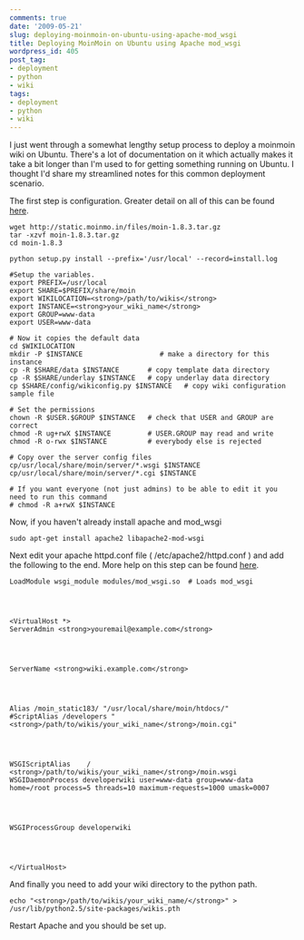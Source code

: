 ```yaml
---
comments: true
date: '2009-05-21'
slug: deploying-moinmoin-on-ubuntu-using-apache-mod_wsgi
title: Deploying MoinMoin on Ubuntu using Apache mod_wsgi
wordpress_id: 405
post_tag:
- deployment
- python
- wiki
tags:
- deployment
- python
- wiki
---
```


I just went through a somewhat lengthy setup process to deploy a moinmoin wiki on Ubuntu.  There's a lot of documentation on it which actually makes it take a bit longer than I'm used to for getting something running on Ubuntu.  I thought I'd share my streamlined notes for this common deployment scenario.

The first step is configuration.  Greater detail on all of this can be found [here](https://help.ubuntu.com/community/HelpOnInstalling/WikiInstanceCreation).

    
    
    
    
    wget http://static.moinmo.in/files/moin-1.8.3.tar.gz
    tar -xzvf moin-1.8.3.tar.gz
    cd moin-1.8.3
    
    python setup.py install --prefix='/usr/local' --record=install.log
    
    #Setup the variables.
    export PREFIX=/usr/local
    export SHARE=$PREFIX/share/moin
    export WIKILOCATION=<strong>/path/to/wikis</strong>
    export INSTANCE=<strong>your_wiki_name</strong>
    export GROUP=www-data
    export USER=www-data
    
    # Now it copies the default data
    cd $WIKILOCATION
    mkdir -P $INSTANCE                   # make a directory for this instance
    cp -R $SHARE/data $INSTANCE       # copy template data directory
    cp -R $SHARE/underlay $INSTANCE   # copy underlay data directory
    cp $SHARE/config/wikiconfig.py $INSTANCE   # copy wiki configuration sample file
    
    # Set the permissions
    chown -R $USER.$GROUP $INSTANCE   # check that USER and GROUP are correct
    chmod -R ug+rwX $INSTANCE         # USER.GROUP may read and write
    chmod -R o-rwx $INSTANCE          # everybody else is rejected
    
    # Copy over the server config files
    cp/usr/local/share/moin/server/*.wsgi $INSTANCE
    cp/usr/local/share/moin/server/*.cgi $INSTANCE
    
    # If you want everyone (not just admins) to be able to edit it you need to run this command
    # chmod -R a+rwX $INSTANCE





Now, if you haven't already install apache and mod_wsgi

    
    sudo apt-get install apache2 libapache2-mod-wsgi


Next edit your apache httpd.conf file ( /etc/apache2/httpd.conf ) and add the following to the end.  More help on this step can be found [here](https://help.ubuntu.com/community/HelpOnInstalling/ApacheWithModWSGI).

    
    LoadModule wsgi_module modules/mod_wsgi.so  # Loads mod_wsgi



    
    <VirtualHost *>
    ServerAdmin <strong>youremail@example.com</strong>



    
    ServerName <strong>wiki.example.com</strong>



    
    Alias /moin_static183/ "/usr/local/share/moin/htdocs/"
    #ScriptAlias /developers "<strong>/path/to/wikis/your_wiki_name</strong>/moin.cgi"



    
    WSGIScriptAlias    / <strong>/path/to/wikis/your_wiki_name</strong>/moin.wsgi
    WSGIDaemonProcess developerwiki user=www-data group=www-data home=/root process=5 threads=10 maximum-requests=1000 umask=0007



    
    WSGIProcessGroup developerwiki



    
    </VirtualHost>


And finally you need to add your wiki directory to the python path.

    
    echo "<strong>/path/to/wikis/your_wiki_name/</strong>" > /usr/lib/python2.5/site-packages/wikis.pth


Restart Apache and you should be set up.
